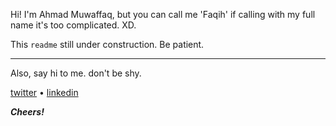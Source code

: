Hi! I'm Ahmad Muwaffaq, but you can call me 'Faqih' if calling with my full name it's too complicated. XD.

This `readme` still under construction. Be patient.

<hr />

Also, say hi to me. don't be shy.

[twitter](https://twitter.com/itsmupinnn) &bullet; [linkedin](https://www.linkedin.com/in/ahmad-muwaffaq/)

**_Cheers!_**
